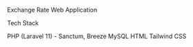 Exchange Rate Web Application

Tech Stack

PHP (Laravel 11) - Sanctum, Breeze
MySQL
HTML
Tailwind CSS
